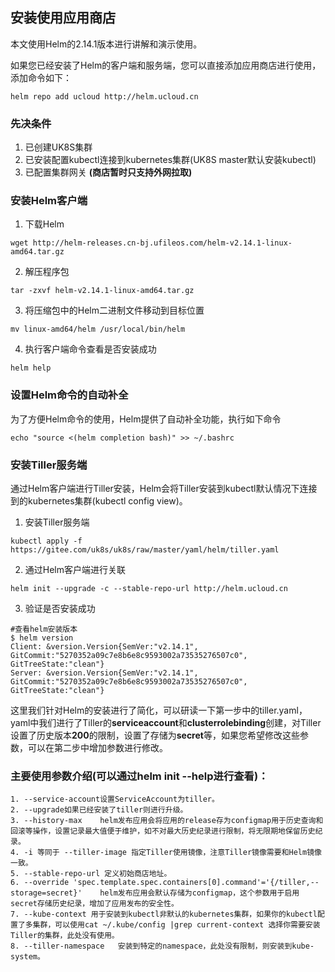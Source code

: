 
## 安装使用应用商店

本文使用Helm的2.14.1版本进行讲解和演示使用。

如果您已经安装了Helm的客户端和服务端，您可以直接添加应用商店进行使用，添加命令如下：
```
helm repo add ucloud http://helm.ucloud.cn
```

### 先决条件

1. 已创建UK8S集群
2. 已安装配置kubectl连接到kubernetes集群(UK8S master默认安装kubectl)
3. 已配置集群网关 **(商店暂时只支持外网拉取)**

### 安装Helm客户端

1. 下载Helm
```
wget http://helm-releases.cn-bj.ufileos.com/helm-v2.14.1-linux-amd64.tar.gz
```
2. 解压程序包
```
tar -zxvf helm-v2.14.1-linux-amd64.tar.gz
```
3. 将压缩包中的Helm二进制文件移动到目标位置
```
mv linux-amd64/helm /usr/local/bin/helm
```
4. 执行客户端命令查看是否安装成功
```
helm help
```

### 设置Helm命令的自动补全

为了方便Helm命令的使用，Helm提供了自动补全功能，执行如下命令
```
echo "source <(helm completion bash)" >> ~/.bashrc
```

### 安装Tiller服务端

通过Helm客户端进行Tiller安装，Helm会将Tiller安装到kubectl默认情况下连接到的kubernetes集群(kubectl config view)。

1. 安装Tiller服务端
```
kubectl apply -f https://gitee.com/uk8s/uk8s/raw/master/yaml/helm/tiller.yaml
```
2. 通过Helm客户端进行关联
```
helm init --upgrade -c --stable-repo-url http://helm.ucloud.cn
```
3. 验证是否安装成功
```
#查看helm安装版本
$ helm version
Client: &version.Version{SemVer:"v2.14.1", GitCommit:"5270352a09c7e8b6e8c9593002a73535276507c0", GitTreeState:"clean"}
Server: &version.Version{SemVer:"v2.14.1", GitCommit:"5270352a09c7e8b6e8c9593002a73535276507c0", GitTreeState:"clean"}
```

这里我们针对Helm的安装进行了简化，可以研读一下第一步中的tiller.yaml，yaml中我们进行了Tiller的**serviceaccount**和**clusterrolebinding**创建，对Tiller设置了历史版本**200**的限制，设置了存储为**secret**等，如果您希望修改这些参数，可以在第二步中增加参数进行修改。

### 主要使用参数介绍(可以通过helm init --help进行查看)：

```
1. --service-account设置ServiceAccount为tiller。
2. --upgrade如果已经安装了tiller则进行升级。
3. --history-max    helm发布应用会将应用的release存为configmap用于历史查询和回滚等操作，设置记录最大值便于维护，如不对最大历史纪录进行限制，将无限期地保留历史纪录。
4. -i 等同于 --tiller-image 指定Tiller使用镜像，注意Tiller镜像需要和Helm镜像一致。
5. --stable-repo-url 定义初始商店地址。
6. --override 'spec.template.spec.containers[0].command'='{/tiller,--storage=secret}'    helm发布应用会默认存储为configmap，这个参数用于启用secret存储历史纪录，增加了应用发布的安全性。
7. --kube-context 用于安装到kubectl非默认的kubernetes集群，如果你的kubectl配置了多集群，可以使用cat ~/.kube/config |grep current-context 选择你需要安装Tiller的集群，此处没有使用。
8. --tiller-namespace   安装到特定的namespace，此处没有限制，则安装到kube-system。
```